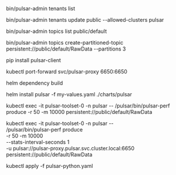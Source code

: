 bin/pulsar-admin tenants list

bin/pulsar-admin tenants update public --allowed-clusters pulsar

bin/pulsar-admin topics list public/default

bin/pulsar-admin topics create-partitioned-topic persistent://public/default/RawData --partitions 3


pip install pulsar-client



kubectl port-forward svc/pulsar-proxy 6650:6650


helm dependency build


helm install pulsar -f my-values.yaml ./charts/pulsar

kubectl exec -it pulsar-toolset-0 -n pulsar -- /pulsar/bin/pulsar-perf produce -r 50 -m 10000 persistent://public/default/RawData


kubectl exec -it pulsar-toolset-0 -n pulsar -- \
  /pulsar/bin/pulsar-perf produce \
  -r 50 -m 10000 \
  --stats-interval-seconds 1 \
  -u pulsar://pulsar-proxy.pulsar.svc.cluster.local:6650 \
  persistent://public/default/RawData


kubectl apply -f pulsar-python.yaml